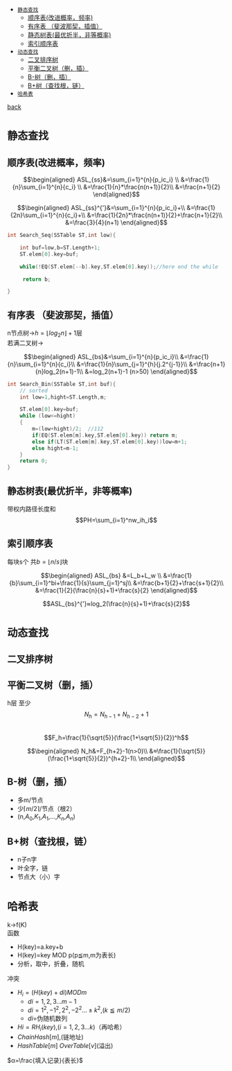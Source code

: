
+ [`静态查找`](#静态查找)
  + [顺序表(改进概率，频率)](#顺序表改进概率频率)
  + [有序表 （斐波那契，插值）](#有序表-斐波那契插值)
  + [静态树表(最优折半，非等概率)](#静态树表最优折半非等概率)
  + [索引顺序表](#索引顺序表)
+ [`动态查找`](#动态查找)
  + [二叉排序树](#二叉排序树)
  + [平衡二叉树（删，插）](#平衡二叉树删插)
  + [B-树（删，插）](#b-树删插)
  + [B+树（查找根，链）](#b树查找根链)
+ [`哈希表`](#哈希表)


[back](README.md)
# `静态查找`
## 顺序表(改进概率，频率)
 
$$\begin{aligned} 
  ASL_{ss}&=\sum_{i=1}^{n}{p_ic_i} \\
  &=\frac{1}{n}\sum_{i=1}^{n}{c_i} \\
  &=\frac{1}{n}*\frac{n(n+1)}{2}\\  
  &=\frac{n+1}{2}
\end{aligned}$$   

$$\begin{aligned}
  ASL_{ss}^{'}&=\sum_{i=1}^{n}{p_ic_i}+\\
  &=\frac{1}{2n}\sum_{i=1}^{n}{c_i}+\\
  &=\frac{1}{2n}*\frac{n(n+1)}{2}+\frac{n+1}{2}\\
  &=\frac{3}{4}(n+1)
\end{aligned}$$

<!-- $ASL_{ss}=\frac{1}{n}\sum_{i=1}^{n}(n-i+1)$  
$ASL^{ss}=\frac{n+1}{2}$ -->
```c++
int Search_Seq(SSTable ST,int low){

    int buf=low,b=ST.Length+1;
    ST.elem[0].key=buf;

    while(!EQ(ST.elem[--b].key,ST.elem[0].key));//here end the while

     return b;

}
```
## 有序表 （斐波那契，插值）
n节点树→$h=\lfloor log_2n\rfloor+1$层  
若满二叉树→

$$\begin{aligned}
  ASL_{bs}&=\sum_{i=1}^{n}{p_ic_i}\\
  &=\frac{1}{n}\sum_{i=1}^{n}{c_i}\\
  &=\frac{1}{n}\sum_{j=1}^{h}{j.2^{j-1}}\\
  &=\frac{n+1}{n}log_2(n+1)-1\\ 
  &=log_2(n+1)-1 (n>50)
\end{aligned}$$

```c++
int Search_Bin(SSTable ST,int buf){
    // sorted 
    int low=1,hight=ST.Length,m;

    ST.elem[0].key=buf;
    while (low<=hight)
    {
        m=(low+hight)/2;  //112
        if(EQ(ST.elem[m].key,ST.elem[0].key)) return m;
        else if(LT(ST.elem[m].key,ST.elem[0].key))low=m+1;
        else hight=m-1;
    }
    return 0;
}
```
## 静态树表(最优折半，非等概率)
带权内路径长度和  
$$PH=\sum_{i=1}^nw_ih_i$$
## 索引顺序表
每块s个 共$b=\lfloor n/s\rfloor$块  

$$\begin{aligned}
  ASL_{bs} &=L_b+L_w \\
&=\frac{1}{b}\sum_{i=1}^bi+\frac{1}{s}\sum_{j=1}^sj\\
&=\frac{b+1}{2}+\frac{s+1}{2}\\
&=\frac{1}{2}(\frac{n}{s}+1)+\frac{s}{2}
\end{aligned}$$

$$ASL_{bs}^{'}≈log_2(\frac{n}{s}+1)+\frac{s}{2}$$

# `动态查找`
## 二叉排序树
## 平衡二叉树（删，插）
h层  至少  
$$N_h=N_{h-1}+N_{h-2}+1$$  
$$F_h=\frac{1}{\sqrt{5}}(\frac{1+\sqrt{5}}{2})^h$$  
   
$$\begin{aligned}
  N_h&=F_{h+2}-1(n>0)\\
  &≈\frac{1}{\sqrt{5}}(\frac{1+\sqrt{5}}{2})^{h+2}-1\\
\end{aligned}$$  
## B-树（删，插）
+ 多m/节点
+ 少$\lceil m/2\rceil$/节点（根2）
+ (n,$A_0$,$K_1$,$A_1$,...,$K_n$,$A_n$)
## B+树（查找根，链）
+ n子n字
+ 叶全字，链
+ 节点大（小）字
# `哈希表`
k→f(K)  
函数
- H(key)=a.key+b
- H(key)=key MOD p(p≦m,m为表长)
- 分析，取中，折叠，随机 
 
冲突
- $H_i=(H(key)+di) MOD m$ 
  - $di=1,2,3...m-1$
  - $di=1^2,-1^2,2^2,-2^2...±k^2$,($k≦m/2$)
  - $di=$伪随机数列
- $Hi=RH_i(key)$,($i=1,2,3...k$)（再哈希）
- $ChainHash[m]$,(链地址)
- $HashTable[m]$ $OverTable[v]$(溢出)

$α=\frac{填入记录}{表长}$




